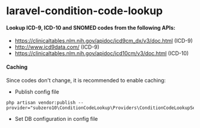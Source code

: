 # laravel-condition-code-lookup

#### Lookup ICD-9, ICD-10 and SNOMED codes from the following APIs:
- https://clinicaltables.nlm.nih.gov/apidoc/icd9cm_dx/v3/doc.html (ICD-9)
- http://www.icd9data.com/ (ICD-9)
- https://clinicaltables.nlm.nih.gov/apidoc/icd10cm/v3/doc.html (ICD-10) 

#### Caching
Since codes don't change, it is recommended to enable caching:
- Publish config file
```
php artisan vendor:publish --provider="subzero10\ConditionCodeLookup\Providers\ConditionCodeLookupServiceProvider"
```
- Set DB configuration in config file
